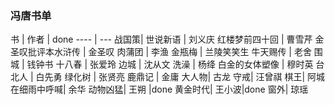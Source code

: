 ### 冯唐书单

书 | 作者   | done
---- | ---
 战国策|
世说新语 | 刘义庆
红楼梦前四十回 | 曹雪芹
金圣叹批评本水浒传 | 金圣叹
肉蒲团 | 李渔
金瓶梅 | 兰陵笑笑生
牛天赐传 | 老舍
围城 | 钱钟书
十八春 | 张爱玲
边城 | 沈从文
洗澡 | 杨绛
白金的女体塑像 | 穆时英
台北人 | 白先勇
绿化树 | 张贤亮
鹿鼎记 | 金庸
大人物| 古龙
守戒| 汪曾祺
棋王| 阿城
在细雨中呼喊| 余华
动物凶猛| 王朔 |done
黄金时代| 王小波|done
窗外| 琼瑶
